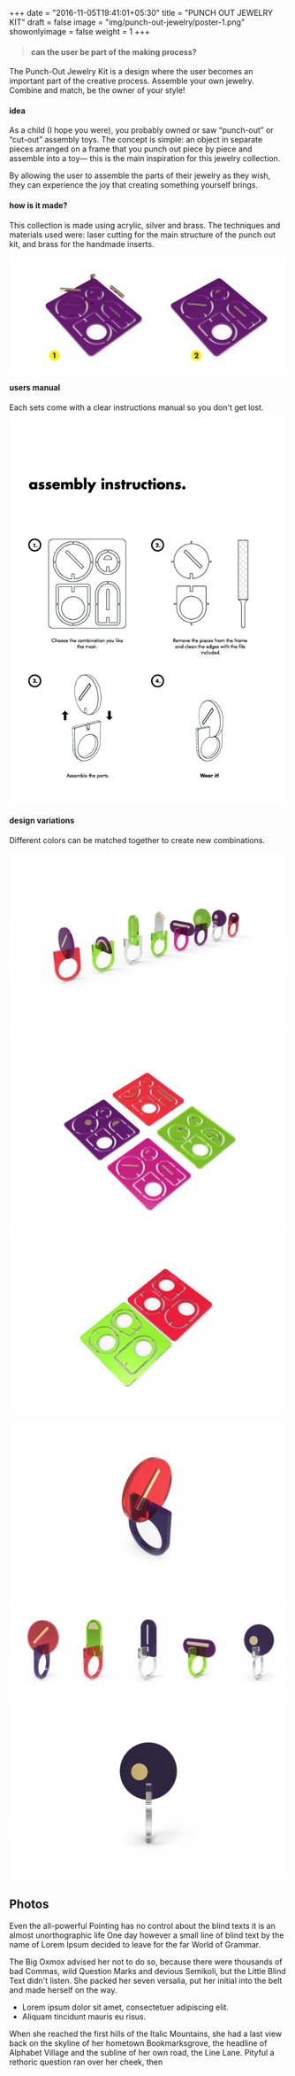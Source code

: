 +++
date = "2016-11-05T19:41:01+05:30"
title = "PUNCH OUT JEWELRY KIT"
draft = false
image = "img/punch-out-jewelry/poster-1.png"
showonlyimage = false
weight = 1
+++
<!--more-->
> #### can the user be part of the making process?

The Punch-Out Jewelry Kit is a design where the user becomes an important part of the creative process.
Assemble your own jewelry. Combine and match, be the owner of your style!

#### idea
As a child (I hope you were), you probably owned or saw “punch-out” or “cut-out” assembly toys. The concept is simple: an object in separate pieces arranged on a frame that you punch out piece by piece and assemble into a toy— this is the main inspiration for this jewelry collection. 

By allowing the user to assemble the parts of their jewelry as they wish, they can experience the joy that creating something yourself brings.

#### how is it made?

This collection is made using acrylic, silver and brass. The techniques and materials used were: laser cutting for the main structure of the punch out kit, and brass for the handmade inserts.

![HOW](/img/punch-out-jewelry/how.jpg)

#### users manual

Each sets come with a clear instructions manual so you don't get lost.
![HOW](/img/punch-out-jewelry/instructions.png)

#### design variations

Different colors can be matched together to create new combinations.

![rings variations](/img/punch-out-jewelry/all-rings.jpg)
![sheets variations](/img/punch-out-jewelry/SHEETS.jpg)
![ring base variations](/img/punch-out-jewelry/rings-base-variations.jpg)

![round ring](/img/punch-out-jewelry/round-ring1.jpg)
![round ring](/img/punch-out-jewelry/all-rings2.jpg)
![round ring](/img/punch-out-jewelry/round-ring2.jpg)


## Photos

Even the all-powerful Pointing has no control about the blind texts it is an almost unorthographic life One day however a small line of blind text by the name of Lorem Ipsum decided to leave for the far World of Grammar.

The Big Oxmox advised her not to do so, because there were thousands of bad Commas, wild Question Marks and devious Semikoli, but the Little Blind Text didn't listen. She packed her seven versalia, put her initial into the belt and made herself on the way.

* Lorem ipsum dolor sit amet, consectetuer adipiscing elit.
* Aliquam tincidunt mauris eu risus.

When she reached the first hills of the Italic Mountains, she had a last view back on the skyline of her hometown Bookmarksgrove, the headline of Alphabet Village and the subline of her own road, the Line Lane. Pityful a rethoric question ran over her cheek, then  
